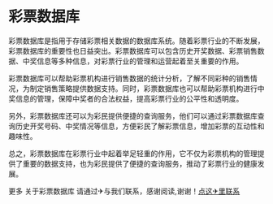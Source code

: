 # 彩票数据库

彩票数据库是指用于存储彩票相关数据的数据库系统。随着彩票行业的不断发展，彩票数据库的重要性也日益突出。彩票数据库可以包含历史开奖数据、彩票销售数据、中奖信息等多种信息，对彩票行业的管理和运营起着至关重要的作用。

彩票数据库可以帮助彩票机构进行销售数据的统计分析，了解不同彩种的销售情况，为制定销售策略提供数据支持。同时，彩票数据库也可以帮助彩票机构进行中奖信息的管理，保障中奖者的合法权益，提高彩票行业的公平性和透明度。

另外，彩票数据库还可以为彩民提供便捷的查询服务，他们可以通过彩票数据库查询历史开奖号码、中奖情况等信息，方便彩民了解彩票信息，增加彩票的互动性和趣味性。

总之，彩票数据库在彩票行业中起着举足轻重的作用，它不仅为彩票机构的管理提供了重要的数据支持，也为彩民提供了便捷的查询服务，推动了彩票行业的健康发展。

更多 关于彩票数据库 请通过✈与我们联系，感谢阅读,谢谢！[点这✈里联系](https://add.k02.cc)